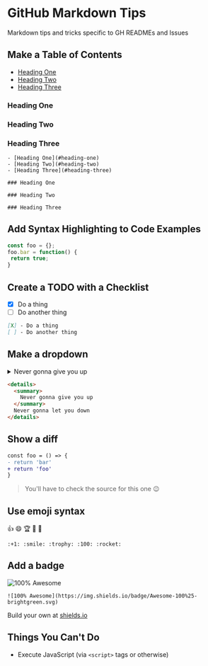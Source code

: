 # GitHub Markdown Tips

Markdown tips and tricks specific to GH READMEs and Issues

## Make a Table of Contents

- [Heading One](#heading-one)
- [Heading Two](#heading-two)
- [Heading Three](#heading-three)

### Heading One

### Heading Two

### Heading Three

```
- [Heading One](#heading-one)
- [Heading Two](#heading-two)
- [Heading Three](#heading-three)

### Heading One

### Heading Two

### Heading Three
```

## Add Syntax Highlighting to Code Examples

```js
const foo = {};
foo.bar = function() {
 return true;
}
```

## Create a TODO with a Checklist

- [X] Do a thing
- [ ] Do another thing

```markdown
[X] - Do a thing
[ ] - Do another thing
```

## Make a dropdown

<details>
  <summary>
    Never gonna give you up
  </summary>
  Never gonna let you down
</details>

```html
<details>
  <summary>
    Never gonna give you up
  </summary>
  Never gonna let you down
</details>
```

## Show a diff

```diff
const foo = () => {
- return 'bar'
+ return 'foo'
}
```

> You'll have to check the source for this one 😉

## Use emoji syntax

:+1: :smile: :trophy: :100: :rocket:

```
:+1: :smile: :trophy: :100: :rocket:
```

## Add a badge

![100% Awesome](https://img.shields.io/badge/Awesome-100%25-brightgreen.svg)

```
![100% Awesome](https://img.shields.io/badge/Awesome-100%25-brightgreen.svg)
```

Build your own at [shields.io](https://shields.io/#/)

## Things You Can't Do

- Execute JavaScript (via `<script>` tags or otherwise)
